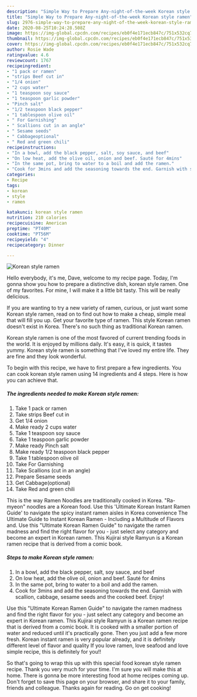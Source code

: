 ```yaml
---
description: "Simple Way to Prepare Any-night-of-the-week Korean style ramen"
title: "Simple Way to Prepare Any-night-of-the-week Korean style ramen"
slug: 2976-simple-way-to-prepare-any-night-of-the-week-korean-style-ramen
date: 2020-08-25T10:24:28.508Z
image: https://img-global.cpcdn.com/recipes/eb0f4e171ecb847c/751x532cq70/korean-style-ramen-recipe-main-photo.jpg
thumbnail: https://img-global.cpcdn.com/recipes/eb0f4e171ecb847c/751x532cq70/korean-style-ramen-recipe-main-photo.jpg
cover: https://img-global.cpcdn.com/recipes/eb0f4e171ecb847c/751x532cq70/korean-style-ramen-recipe-main-photo.jpg
author: Rosie Wade
ratingvalue: 4.6
reviewcount: 1767
recipeingredient:
- "1 pack or ramen"
- "strips Beef cut in"
- "1/4 onion"
- "2 cups water"
- "1 teaspoon soy sauce"
- "1 teaspoon garlic powder"
- "Pinch salt"
- "1/2 teaspoon black pepper"
- "1 tablespoon olive oil"
- " For Garnishing"
- " Scallions cut in an angle"
- " Sesame seeds"
- " Cabbageoptional"
- " Red and green chili"
recipeinstructions:
- "In a bowl, add the black pepper, salt, soy sauce, and beef"
- "On low heat, add the olive oil, onion and beef. Sauté for 4mins"
- "In the same pot, bring to water to a boil and add the ramen."
- "Cook for 3mins and add the seasoning towards the end. Garnish with scallion, cabbage, sesame seeds and the cooked beef. Enjoy!"
categories:
- Recipe
tags:
- korean
- style
- ramen

katakunci: korean style ramen 
nutrition: 210 calories
recipecuisine: American
preptime: "PT40M"
cooktime: "PT56M"
recipeyield: "4"
recipecategory: Dinner

---
```



![Korean style ramen](https://img-global.cpcdn.com/recipes/eb0f4e171ecb847c/751x532cq70/korean-style-ramen-recipe-main-photo.jpg)

Hello everybody, it's me, Dave, welcome to my recipe page. Today, I'm gonna show you how to prepare a distinctive dish, korean style ramen. One of my favorites. For mine, I will make it a little bit tasty. This will be really delicious.

If you are wanting to try a new variety of ramen, curious, or just want some Korean style ramen, read on to find out how to make a cheap, simple meal that will fill you up. Get your favorite type of ramen. This style Korean ramen doesn&#39;t exist in Korea. There&#39;s no such thing as traditional Korean ramen.

Korean style ramen is one of the most favored of current trending foods in the world. It is enjoyed by millions daily. It's easy, it is quick, it tastes yummy. Korean style ramen is something that I've loved my entire life. They are fine and they look wonderful.


To begin with this recipe, we have to first prepare a few ingredients. You can cook korean style ramen using 14 ingredients and 4 steps. Here is how you can achieve that.

<!--inarticleads1-->

##### The ingredients needed to make Korean style ramen:

1. Take 1 pack or ramen
1. Take strips Beef cut in
1. Get 1/4 onion
1. Make ready 2 cups water
1. Take 1 teaspoon soy sauce
1. Take 1 teaspoon garlic powder
1. Make ready Pinch salt
1. Make ready 1/2 teaspoon black pepper
1. Take 1 tablespoon olive oil
1. Take  For Garnishing
1. Take  Scallions (cut in an angle)
1. Prepare  Sesame seeds
1. Get  Cabbage(optional)
1. Take  Red and green chili


This is the way Ramen Noodles are traditionally cooked in Korea. &#34;Ra-myeon&#34; noodles are a Korean food. Use this &#39;Ultimate Korean Instant Ramen Guide&#39; to navigate the spicy instant ramen aisles in Korea convenience The Ultimate Guide to Instant Korean Ramen - Including a Multitude of Flavors and. Use this &#34;Ultimate Korean Ramen Guide&#34; to navigate the ramen madness and find the right flavor for you - just select any category and become an expert in Korean ramen. This Kujirai style Ramyun is a Korean ramen recipe that is derived from a comic book. 

<!--inarticleads2-->

##### Steps to make Korean style ramen:

1. In a bowl, add the black pepper, salt, soy sauce, and beef
1. On low heat, add the olive oil, onion and beef. Sauté for 4mins
1. In the same pot, bring to water to a boil and add the ramen.
1. Cook for 3mins and add the seasoning towards the end. Garnish with scallion, cabbage, sesame seeds and the cooked beef. Enjoy!


Use this &#34;Ultimate Korean Ramen Guide&#34; to navigate the ramen madness and find the right flavor for you - just select any category and become an expert in Korean ramen. This Kujirai style Ramyun is a Korean ramen recipe that is derived from a comic book. It is cooked with a smaller portion of water and reduced until it&#39;s practically gone. Then you just add a few more fresh. Korean instant ramen is very popular already, and it is definitely different level of flavor and quality If you love ramen, love seafood and love simple recipe, this is definitely for you!! 

So that's going to wrap this up with this special food korean style ramen recipe. Thank you very much for your time. I'm sure you will make this at home. There is gonna be more interesting food at home recipes coming up. Don't forget to save this page on your browser, and share it to your family, friends and colleague. Thanks again for reading. Go on get cooking!
